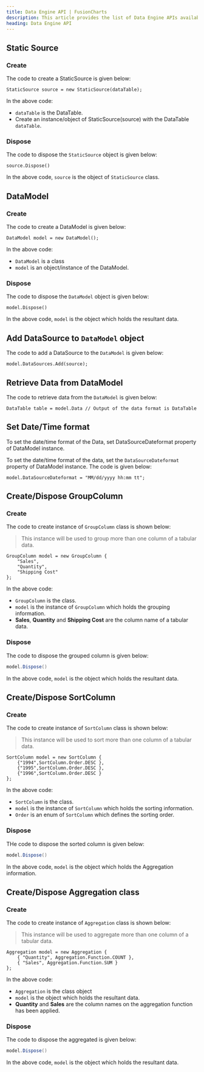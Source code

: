```yaml
---
title: Data Engine API | FusionCharts
description: This article provides the list of Data Engine APIs available.
heading: Data Engine API
---
```


## Static Source

### Create

The code to create a StaticSource is given below:

```
StaticSource source = new StaticSource(dataTable);
```

In the above code:

* `dataTable` is the DataTable.
* Create an instance/object of StaticSource(source) with the DataTable `dataTable`.

### Dispose

The code to dispose the `StaticSource` object is given below:

```
source.Dispose()
```

In the above code, `source` is the object of `StaticSource` class.

## DataModel

### Create

The code to create a DataModel is given below:

```
DataModel model = new DataModel();
```

In the above code:

* `DataModel` is a class
* `model` is an object/instance of the DataModel.

### Dispose

The code to dispose the `DataModel` object is given below:

```
model.Dispose()
```

In the above code, `model` is the object which holds the resultant data.

## Add DataSource to `DataModel` object

The code to add a DataSource to the `DataModel` is given below:

```
model.DataSources.Add(source);
```

## Retrieve Data from DataModel

The code to retrieve data from the `DataModel` is given below:

```
DataTable table = model.Data // Output of the data format is DataTable
```

## Set Date/Time format

To set the date/time format of the Data, set DataSourceDateformat  property of DataModel instance.

To set the date/time format of the data, set the `DataSourceDateformat` property of DataModel instance. The code is given below:

```
model.DataSourceDateformat = "MM/dd/yyyy hh:mm tt";
```

## Create/Dispose GroupColumn

### Create

The code to create instance of `GroupColumn` class is shown below:

> This instance will be used to group more than one column of a tabular data.

```
GroupColumn model = new GroupColumn { 
	"Sales",
	"Quantity",
	"Shipping Cost"
};
```

In the above code:

* `GroupColumn` is the class.
* `model` is the instance of `GroupColumn` which holds the grouping information.
* **Sales**, **Quantity** and **Shipping Cost** are the column name of a tabular data.

### Dispose

The code to dispose the grouped column is given below:

```csharp
model.Dispose()
```

In the above code, `model` is the object which holds the resultant data.

## Create/Dispose SortColumn

### Create

The code to create instance of `SortColumn` class is shown below:

> This instance will be used to sort more than one column of a tabular data.

```
SortColumn model = new SortColumn { 
	{"1994",SortColumn.Order.DESC },
  	{"1995",SortColumn.Order.DESC },
  	{"1996",SortColumn.Order.DESC }
};
```

In the above code:

* `SortColumn` is the class.
* `model` is the instance of `SortColumn` which holds the sorting information.
* `Order` is an enum of `SortColumn` which defines the sorting order.

### Dispose

THe code to dispose the sorted column is given below:

```csharp
model.Dispose()
```

In the above code, `model` is the object which holds the Aggregation information.

## Create/Dispose Aggregation class

### Create

The code to create instance of `Aggregation` class is shown below:

> This instance will be used to aggregate more than one column of a tabular data.

```
Aggregation model = new Aggregation {
	{ "Quantity", Aggregation.Function.COUNT },
	{ "Sales", Aggregation.Function.SUM }
};
```

In the above code:

* `Aggregation` is the class object
* `model` is the object which holds the resultant data.
* **Quantity** and **Sales** are the column names on the aggregation function has  been applied.

### Dispose

The code to dispose the aggregated is given below:

```csharp
model.Dispose()
```

In the above code, `model` is the object which holds the resultant data.